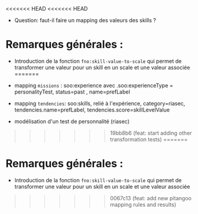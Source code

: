 
<<<<<<< HEAD
<<<<<<< HEAD
* Question: faut-il faire un mapping des valeurs des skills ? 

# Remarques générales :

* Introduction de la fonction `fno:skill-value-to-scale` qui permet de transformer une valeur pour un skill en un scale et une valeur associée
=======
* mapping `missions` : soo:experience avec .soo:experienceType = personalityTest, status=past , name=prefLabel 

* mapping `tendencies`: soo:skills, relié à l'expérience, category=riasec, tendencies.name=prefLabel, tendencies.score=skillLevelValue


* modélisation d'un test de personnalité (riasec)
>>>>>>> 19bb8b6 (feat: start adding other transformation tests)
=======
# Remarques générales :

* Introduction de la fonction `fno:skill-value-to-scale` qui permet de transformer une valeur pour un skill en un scale et une valeur associée
>>>>>>> 0067c13 (feat: add new pitangoo mapping rules and results)
